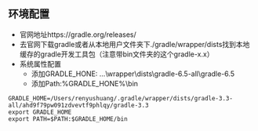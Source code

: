 ## 环境配置

- 官网地址https://gradle.org/releases/
- 去官网下载gradle或者从本地用户文件夹下./gradle/wrapper/dists找到本地缓存的gradle开发工具包（注意带bin文件夹的这个gradle-x.x）
- 系统属性配置
  - 添加GRADLE_HONE: ...\wrapper\dists\gradle-6.5-all\gradle-6.5
  - 添加Path:%GRADLE_HONE%\bin

```
GRADLE_HOME=/Users/renyushuang/.gradle/wrapper/dists/gradle-3.3-all/ahd9f79pw091zdvevtf9phlqy/gradle-3.3
export GRADLE_HOME
export PATH=$PATH:$GRADLE_HOME/bin
```

